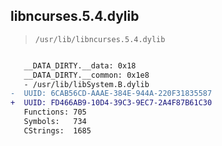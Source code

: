 ## libncurses.5.4.dylib

> `/usr/lib/libncurses.5.4.dylib`

```diff

   __DATA_DIRTY.__data: 0x18
   __DATA_DIRTY.__common: 0x1e8
   - /usr/lib/libSystem.B.dylib
-  UUID: 6CAB56CD-AAAE-384E-944A-220F31835587
+  UUID: FD466AB9-10D4-39C3-9EC7-2A4F87B61C30
   Functions: 705
   Symbols:   734
   CStrings:  1685

```
